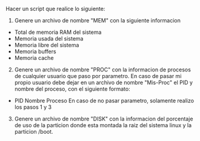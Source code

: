 Hacer un script que realice lo siguiente:
1) Genere un archivo de nombre "MEM" con la siguiente informacion
 - Total de memoria RAM del sistema
 - Memoria usada del sistema
 - Memoria libre del sistema
 - Memoria buffers
 - Memoria cache
2) Genere un archivo de nombre "PROC" con la informacion de procesos de cualquier usuario que paso por parametro. En caso de pasar mi propio usuario debe dejar en un archivo de nombre "Mis-Proc" el PID y nombre del proceso, con el siguiente formato:
 - PID      Nombre Proceso
En caso de no pasar parametro, solamente realizo los pasos 1 y 3
3) Genere un archivo de nombre "DISK" con la informacion del porcentaje de uso de la particion donde esta montada la raiz del sistema linux y la particion /boot.